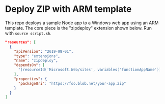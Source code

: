 # Deploy ZIP with ARM template

This repo deploys a sample Node app to a Windows web app using an ARM template. The core piece is the "zipdeploy" extension shown below. Run with `source script.sh`.

```json
"resources": [
  {
    "apiVersion": "2019-08-01",
    "type": "extensions",
    "name": "zipdeploy",
    "dependsOn": [
      "[resourceId('Microsoft.Web/sites', variables('functionAppName'))]"
    ],
    "properties": {
      "packageUri": "https://foo.blob.net/your-app.zip"
    }
  }
]
```
